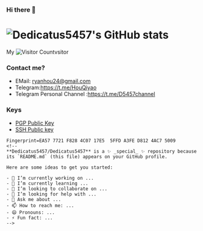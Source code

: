 ### Hi there 👋
# ![Dedicatus5457's GitHub stats](https://github-readme-stats.vercel.app/api?username=Dedicatus5457&show_icons=true&theme=tokyonight)
 My ![Visitor Count](https://profile-counter.glitch.me/Dedicatus5457/count.svg)vsitor
### Contact me?
- EMail: ryanhou24@gmail.com
- Telegram:https://t.me/HouQiyao
- Telegram Personal Channel :https://t.me/D5457channel
### Keys
- [PGP Public Key](https://raw.githubusercontent.com/Dedicatus5457/Dedicatus5457/main/public.gpg)
- [SSH Public key](https://raw.githubusercontent.com/Dedicatus5457/Dedicatus5457/main/id_ed25519.pub)
```finger print
Fingerprint=EA57 7721 F828 4C07 17E5  5FFD A3FE D812 4AC7 5009
<!--
**Dedicatus5457/Dedicatus5457** is a ✨ _special_ ✨ repository because its `README.md` (this file) appears on your GitHub profile.

Here are some ideas to get you started:

- 🔭 I’m currently working on ...
- 🌱 I’m currently learning ...
- 👯 I’m looking to collaborate on ...
- 🤔 I’m looking for help with ...
- 💬 Ask me about ...
- 📫 How to reach me: ...
- 😄 Pronouns: ...
- ⚡ Fun fact: ...
-->
